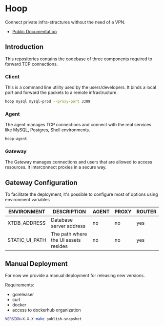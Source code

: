 # Hoop

Connect private infra-stractures without the need of a VPN.

- [Public Documentation](https://docs.runops.io/docs)

## Introduction

This repositories contains the codebase of three components required to forward TCP connections.

### Client

This is a command line utility used by the users/developers. It binds a local port and forward the packets to a remote infrastructure.

```sh
hoop mysql mysql-prod --proxy-port 3309
```

### Agent

The agent manages TCP connections and connect with the real services like MySQL, Postgres, Shell environments.

```sh
hoop-agent
```

### Gateway

The Gateway manages connections and users that are allowed to access resources. It interconnect proxies in a secure way.

## Gateway Configuration

To facilitate the deployment, it's possible to configure most of options using environment variables

| ENVIRONMENT          | DESCRIPTION                                | AGENT | PROXY | ROUTER |
| -------------------- | ------------------------------------------ | ----- | ----- | ------ |
| XTDB_ADDRESS         | Database server address                    | no    | no    | yes    |
| STATIC_UI_PATH       | The path where the UI assets resides       | no    | no    | yes    |

## Manual Deployment

For now we provide a manual deployment for releasing new versions.

Requirements:
- goreleaser
- curl
- docker
- access to dockerhub organization

```sh
VERSION=X.X.X make publish-snapshot
```
